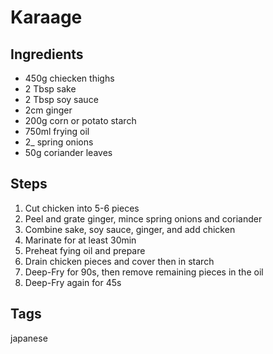 # Karaage

## Ingredients

* 450g chiecken thighs
* 2 Tbsp sake
* 2 Tbsp soy sauce 
* 2cm ginger
* 200g corn or potato starch
* 750ml frying oil
* 2_ spring onions
* 50g coriander leaves 

## Steps

1. Cut chicken into 5-6 pieces
2. Peel and grate ginger, mince spring onions and coriander
3. Combine sake, soy sauce, ginger, and add chicken
4. Marinate for at least 30min
5. Preheat fying oil and prepare
6. Drain chicken pieces and cover then in starch 
7. Deep-Fry for 90s, then remove remaining pieces in the oil
8. Deep-Fry again for 45s

## Tags
japanese
